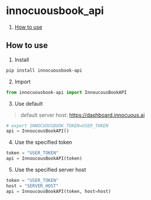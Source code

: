 # innocuousbook_api

1. [How to use](#how-to-use)

## <span id="how-to-use"> How to use </span>

1. Install
```bash
pip install innocuousbook-api
```

2. Import
```python
from innocuousbook-api import InnoucousBookAPI
```

3. Use default
> default server host: https://dashboard.innocuous.ai  
```python
# export INNOCUOUSBOOK_TOKEN=USER_TOKEN
api = InnoucousBookAPI()
```
4. Use the specified token
```python
token = "USER_TOKEN"
api = InnoucousBookAPI(token)
```

5. Use the specified server host
```python
token = "USER_TOKEN"
host = "SERVER_HOST"
api = InnoucousBookAPI(token, host=host)
```
